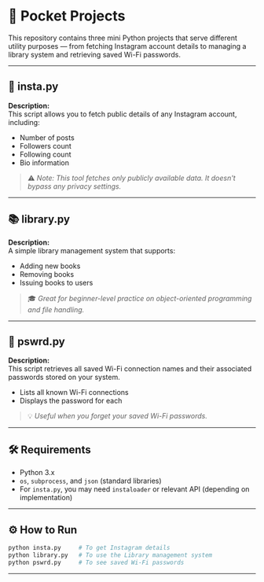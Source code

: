 
# 📂 Pocket Projects

This repository contains three mini Python projects that serve different utility purposes — from fetching Instagram account details to managing a library system and retrieving saved Wi-Fi passwords.

---

## 📸 insta.py

**Description:**  
This script allows you to fetch public details of any Instagram account, including:

- Number of posts  
- Followers count  
- Following count  
- Bio information  

> ⚠️ *Note: This tool fetches only publicly available data. It doesn't bypass any privacy settings.*

---

## 📚 library.py

**Description:**  
A simple library management system that supports:

- Adding new books  
- Removing books  
- Issuing books to users  

> 🎓 *Great for beginner-level practice on object-oriented programming and file handling.*

---

## 🔐 pswrd.py

**Description:**  
This script retrieves all saved Wi-Fi connection names and their associated passwords stored on your system.

- Lists all known Wi-Fi connections  
- Displays the password for each  

> 💡 *Useful when you forget your saved Wi-Fi passwords.*

---

## 🛠 Requirements

- Python 3.x  
- `os`, `subprocess`, and `json` (standard libraries)  
- For `insta.py`, you may need `instaloader` or relevant API (depending on implementation)

---

## ⚙️ How to Run

```bash
python insta.py     # To get Instagram details
python library.py   # To use the Library management system
python pswrd.py     # To see saved Wi-Fi passwords
```

---

